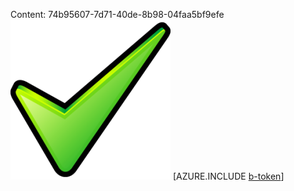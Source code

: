 Content: 74b95607-7d71-40de-8b98-04faa5bf9efe![image](e3ba2b77-b5e9-4dce-814c-b312c83f0d44.png)
[AZURE.INCLUDE [b-token](47e78498-ea23-4c2f-81ee-f2479f211b31.md)]
